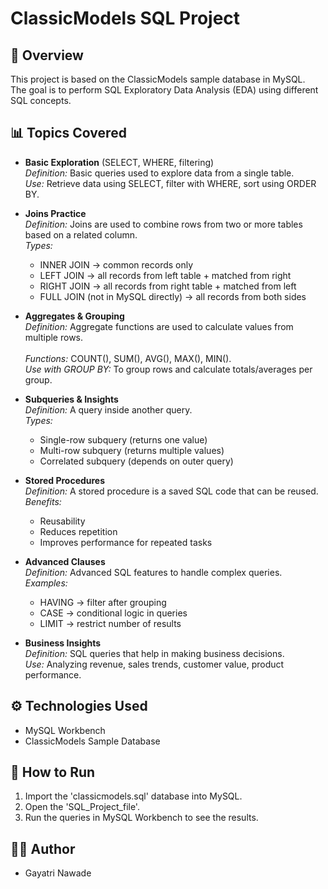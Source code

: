 # ClassicModels SQL Project  

## 📌 Overview
This project is based on the ClassicModels sample database in MySQL.  
The goal is to perform SQL Exploratory Data Analysis (EDA) using different SQL concepts.  

## 📊 Topics Covered
- **Basic Exploration** (SELECT, WHERE, filtering) <br>
  *Definition:* Basic queries used to explore data from a single table. <br> 
  *Use:* Retrieve data using SELECT, filter with WHERE, sort using ORDER BY.
  
- **Joins Practice** <br>
  *Definition:* Joins are used to combine rows from two or more tables based on a related column.  <br>
  *Types:* 
  - INNER JOIN → common records only  
  - LEFT JOIN → all records from left table + matched from right  
  - RIGHT JOIN → all records from right table + matched from left  
  - FULL JOIN (not in MySQL directly) → all records from both sides
    
- **Aggregates & Grouping** <br>
  *Definition:* Aggregate functions are used to calculate values from multiple rows.<br>  
  *Functions:* COUNT(), SUM(), AVG(), MAX(), MIN(). <br>
  *Use with GROUP BY:* To group rows and calculate totals/averages per group.  
  
- **Subqueries & Insights** <br>
 *Definition:* A query inside another query.  <br>
 *Types:*  
  - Single-row subquery (returns one value)  
  - Multi-row subquery (returns multiple values)  
  - Correlated subquery (depends on outer query)
   
- **Stored Procedures** <br>
*Definition:* A stored procedure is a saved SQL code that can be reused.  <br>
*Benefits:*  
  - Reusability  
  - Reduces repetition  
  - Improves performance for repeated tasks
  
- **Advanced Clauses** <br>
*Definition:* Advanced SQL features to handle complex queries.  <br>
*Examples:*  
  - HAVING → filter after grouping  
  - CASE → conditional logic in queries  
  - LIMIT → restrict number of results

- **Business Insights** <br>
*Definition:* SQL queries that help in making business decisions. <br>
*Use:* Analyzing revenue, sales trends, customer value, product performance.  <br>


## ⚙️ Technologies Used
- MySQL Workbench
- ClassicModels Sample Database

## 🚀 How to Run
1. Import the 'classicmodels.sql' database into MySQL.
2. Open the 'SQL_Project_file'.
4. Run the queries in MySQL Workbench to see the results.

## 👩‍💻 Author
- Gayatri Nawade
